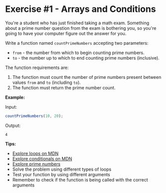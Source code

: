 # Exercise #1 - Arrays and Conditions

You're a student who has just finished taking a math exam. Something about a prime number question from the exam is bothering you, so you're going to have your computer figure out the answer for you.

Write a function named `countPrimeNumbers` accepting two parameters:

* `from` - the number from which to begin counting prime numbers.
* `to` - the number up to which to end counting prime numbers (inclusive).

The function requirements are:

1. The function must count the number of prime numbers present between values `from` and `to` (including `to`).
2. The function must return the prime number count.

**Example:**

Input: 

```js
countPrimeNumbers(10, 20);
```

Output:

```
4
```

**Tips:**

* [Explore loops on MDN](https://developer.mozilla.org/en-US/docs/Web/JavaScript/Guide/Loops_and_iteration)
* [Explore conditionals on MDN](https://developer.mozilla.org/en-US/docs/Learn/JavaScript/Building_blocks/conditionals)
* [Explore prime numbers](https://en.wikipedia.org/wiki/Prime_number)
* Solve the problem using different types of loops
* Test your function by using different arguments
* Remember to check if the function is being called with the correct arguments
